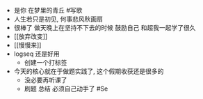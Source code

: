 - 是你 在梦里的青丘 #写歌
- 人生若只是初见, 何事悲风秋画扇
- 很棒了 做天晚上在坚持不下去的时候 鼓励自己 和超我一起学了很久
- [[放弃改变]]
- [[慢慢来]]
- logseq 还是好用
	- 创建一个打标签
- 今天的核心就在于做题实践了,  这个假期收获还是很多的
	- 没必要再听课了
	- 刷题 总结 必须自己动手了 #Se
